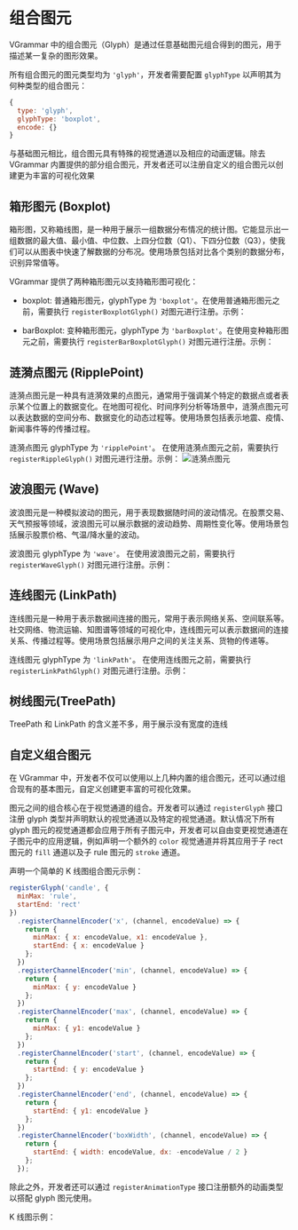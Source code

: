 # 组合图元

VGrammar 中的组合图元（Glyph）是通过任意基础图元组合得到的图元，用于描述某一复杂的图形效果。

所有组合图元的图元类型均为 `'glyph'`，开发者需要配置 `glyphType` 以声明其为何种类型的组合图元：

```js
{
  type: 'glyph',
  glyphType: 'boxplot',
  encode: {}
}
```

与基础图元相比，组合图元具有特殊的视觉通道以及相应的动画逻辑。除去 VGrammar 内置提供的部分组合图元，开发者还可以注册自定义的组合图元以创建更为丰富的可视化效果

## 箱形图元 (Boxplot)

箱形图，又称箱线图，是一种用于展示一组数据分布情况的统计图。它能显示出一组数据的最大值、最小值、中位数、上四分位数（Q1）、下四分位数（Q3），使我们可以从图表中快速了解数据的分布况。使用场景包括对比各个类别的数据分布，识别异常值等。

VGrammar 提供了两种箱形图元以支持箱形图可视化：

- boxplot: 普通箱形图元，glyphType 为 `'boxplot'`。在使用普通箱形图元之前，需要执行 `registerBoxplotGlyph()` 对图元进行注册。示例：

<div class="examples-ref-container" id="examples-ref-boxplot" data-path="glyph-mark-boxplot/boxplot">
</div>

- barBoxplot: 变种箱形图元，glyphType 为 `'barBoxplot'`。在使用变种箱形图元之前，需要执行 `registerBarBoxplotGlyph()` 对图元进行注册。示例：

<div class="examples-ref-container" id="examples-ref-bar-boxplot" data-path="glyph-mark-boxplot/bar-boxplot">
</div>

## 涟漪点图元 (RipplePoint)

涟漪点图元是一种具有涟漪效果的点图元，通常用于强调某个特定的数据点或者表示某个位置上的数据变化。在地图可视化、时间序列分析等场景中，涟漪点图元可以表达数据的空间分布、数据变化的动态过程等。使用场景包括表示地震、疫情、新闻事件等的传播过程。

涟漪点图元 glyphType 为 `'ripplePoint'`。
在使用涟漪点图元之前，需要执行 `registerRippleGlyph()` 对图元进行注册。示例：
![涟漪点图元](TODO)

<div class="examples-ref-container" id="examples-ref-ripple" data-path="glyph-mark-ripple/ripple">
</div>

## 波浪图元 (Wave)

波浪图元是一种模拟波动的图元，用于表现数据随时间的波动情况。在股票交易、天气预报等领域，波浪图元可以展示数据的波动趋势、周期性变化等。使用场景包括展示股票价格、气温/降水量的波动。

波浪图元 glyphType 为 `'wave'`。
在使用波浪图元之前，需要执行 `registerWaveGlyph()` 对图元进行注册。示例：

<div class="examples-ref-container" id="examples-ref-wave" data-path="glyph-mark-wave/wave">
</div>

## 连线图元 (LinkPath)

连线图元是一种用于表示数据间连接的图元，常用于表示网络关系、空间联系等。社交网络、物流运输、知图谱等领域的可视化中，连线图元可以表示数据间的连接关系、传播过程等。使用场景包括展示用户之间的关注关系、货物的传递等。

连线图元 glyphType 为 `'linkPath'`。
在使用连线图元之前，需要执行 `registerLinkPathGlyph()` 对图元进行注册。示例：

<div class="examples-ref-container" id="examples-ref-link-path" data-path="glyph-mark-link-path/link-path">
</div>

## 树线图元(TreePath)

TreePath 和 LinkPath 的含义差不多，用于展示没有宽度的连线

<div class="examples-ref-container" id="examples-ref-tree-path" data-path="hierarchy/tree">
</div>

## 自定义组合图元

在 VGrammar 中，开发者不仅可以使用以上几种内置的组合图元，还可以通过组合现有的基本图元，自定义创建更丰富的可视化效果。

图元之间的组合核心在于视觉通道的组合。开发者可以通过 `registerGlyph` 接口注册 glyph 类型并声明默认的视觉通道以及特定的视觉通道。默认情况下所有 glyph 图元的视觉通道都会应用于所有子图元中，开发者可以自由变更视觉通道在子图元中的应用逻辑，例如声明一个额外的 `color` 视觉通道并将其应用于子 rect 图元的 `fill` 通道以及子 rule 图元的 `stroke` 通道。

声明一个简单的 K 线图组合图元示例：

```js
registerGlyph('candle', {
  minMax: 'rule',
  startEnd: 'rect'
})
  .registerChannelEncoder('x', (channel, encodeValue) => {
    return {
      minMax: { x: encodeValue, x1: encodeValue },
      startEnd: { x: encodeValue }
    };
  })
  .registerChannelEncoder('min', (channel, encodeValue) => {
    return {
      minMax: { y: encodeValue }
    };
  })
  .registerChannelEncoder('max', (channel, encodeValue) => {
    return {
      minMax: { y1: encodeValue }
    };
  })
  .registerChannelEncoder('start', (channel, encodeValue) => {
    return {
      startEnd: { y: encodeValue }
    };
  })
  .registerChannelEncoder('end', (channel, encodeValue) => {
    return {
      startEnd: { y1: encodeValue }
    };
  })
  .registerChannelEncoder('boxWidth', (channel, encodeValue) => {
    return {
      startEnd: { width: encodeValue, dx: -encodeValue / 2 }
    };
  });
```

除此之外，开发者还可以通过 `registerAnimationType` 接口注册额外的动画类型以搭配 glyph 图元使用。

K 线图示例：

<div class="examples-ref-container" id="examples-ref-candle" data-path="glyph-mark-custom/candle">
</div>
